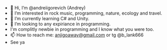 - 👋 Hi, I’m @andreiigorevich (Andrey)
- 👀 I’m interested in rock music, programming, nature, ecology and travel.
- 🌱 I’m currently learning C# and Unity.
- 💞️ I’m looking to any expiriance in programming.
- I'm complitly newbie in programming and I know what you were too.
- 📫 How to reach me: anjigoaway@gmail.com or tg @b_lank666
- See ya 

<!---
andreiigorevich/andreiigorevich is a ✨ special ✨ repository because its `README.md` (this file) appears on your GitHub profile.
You can click the Preview link to take a look at your changes.
--->
